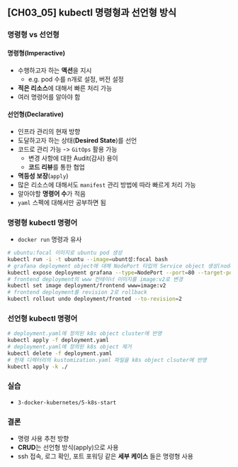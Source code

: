 ## [CH03_05] kubectl 명령형과 선언형 방식

### 명령형 vs 선언형

#### 명령형(Imperactive)
- 수행하고자 하는 **액션**을 지시
  - e.g. pod 수를 n개로 설정, 버전 설정
- **적은 리소스**에 대해서 빠른 처리 가능
- 여러 명령어를 알아야 함

#### 선언형(Declarative)
- 인프라 관리의 현재 방향
- 도달하고자 하는 상태(**Desired State**)를 선언
- 코드로 관리 가능 -> `GitOps` 활용 가능
  - 변경 사항에 대한 Audit(감사) 용이
  - **코드 리뷰**를 통한 협업
- **멱등성 보장**(`apply`)
- 많은 리소스에 대해서도 `manifest` 관리 방법에 따라 빠르게 처리 가능
- 알아야할 **명령어 수**가 적음
- `yaml` 스펙에 대해서만 공부하면 됨

### 명령형 kubectl 명령어
- `docker run` 명령과 유사
```bash
# ubuntu:focal 이미지로 ubuntu pod 생성
kubectl run -i -t ubuntu --image=ubunt성:focal bash
# grafana deployment object에 대해 NodePort 타입의 Service object 생성(node에 포트 개방)
kubectl expose deployment grafana --type=NodePort --port=80 --target-port=3000
# frontend deployment의 www 컨테이너 이미지를 image:v2로 변경
kubectl set image deployment/frontend www=image:v2
# frontend deployment를 revision 2로 rollback
kubectl rollout undo deployment/fronted --to-revision=2
```

### 선언형 kubectl 명령어
```bash
# deployment.yaml에 정의된 k8s object cluster에 반영
kubectl apply -f deployment.yaml
# deployment.yaml에 정의된 k8s object 제거
kubectl delete -f deployment.yaml
# 현재 디렉터리의 kustomization.yaml 파일을 k8s object clsuter에 반영
kubectl apply -k ./
```

### 실습
- `3-docker-kubernetes/5-k8s-start` 

### 결론
- 명령 사용 추천 방향
- **CRUD**는 선언형 방식(apply)으로 사용
- ssh 접속, 로그 확인, 포트 포워딩 같은 **세부 케이스** 들은 명령형 사용